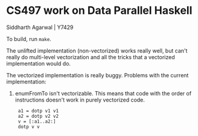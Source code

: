 CS497 work on Data Parallel Haskell
===================================
Siddharth Agarwal | Y7429

To build, run `make`.

The unlifted implementation (non-vectorized) works really well, but can't really
do multi-level vectorization and all the tricks that a vectorized implementation
would do.

The vectorized implementation is really buggy. Problems with the current
implementation:

1. enumFromTo isn't vectorizable. This means that code with the order of
instructions doesn't work in purely vectorized code.

        a1 = dotp v1 v1
        a2 = dotp v2 v2
        v = [:a1..a2:]
        dotp v v
